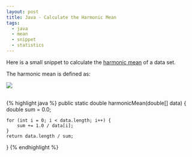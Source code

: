 ```yaml
---
layout: post
title: Java - Calculate the Harmonic Mean
tags:
  - java
  - mean
  - snippet
  - statistics
---
```

Here is a small snippet to calculate the [harmonic mean][1] of a data set.

The harmonic mean is defined as:

![][2]

<br />
{% highlight java %}
public static double harmonicMean(double[] data)  
{  
	double sum = 0.0;

	for (int i = 0; i < data.length; i++) { 
		sum += 1.0 / data[i]; 
	} 
	return data.length / sum; 
}
{% endhighlight %}

 [1]: http://en.wikipedia.org/wiki/Harmonic_mean
 [2]: http://upload.wikimedia.org/math/8/d/5/8d5a941622352760cadde9f52209b89d.png